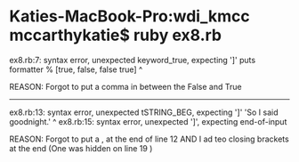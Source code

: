 

# Katies-MacBook-Pro:wdi_kmcc mccarthykatie$ ruby ex8.rb
ex8.rb:7: syntax error, unexpected keyword_true, expecting ']'
puts formatter % [true, false, false true]
                                         ^

REASON: Forgot to put a comma in between the False and True 

------

ex8.rb:13: syntax error, unexpected tSTRING_BEG, expecting ']'
  'So I said goodnight.'
   ^
ex8.rb:15: syntax error, unexpected ']', expecting end-of-input

REASON: Forgot to put a , at the end of line 12 AND I ad teo closing brackets at the end (One was hidden on line 19 )
